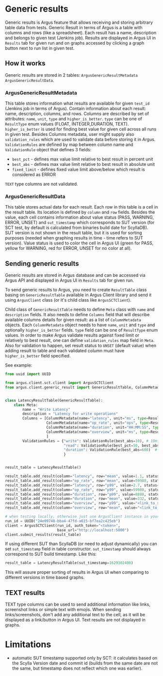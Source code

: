 # Generic results

Generic results is Argus feature that allows receiving and storing arbitrary table data from tests.
Generic Result in terms of Argus is a table with columns and rows (like a spreadsheet). Each result has a name, description and belongs to
given test (Jenkins job).
Results are displayed in Argus UI in `Results` tab for given run and on graphs accessed by clicking a graph button next to run list in given
test.

## How it works

Generic results are stored in 2 tables: `ArgusGenericResultMetadata` `ArgusGenericResultData`.

### ArgusGenericResultMetadata

This table stores information what results are available for given `test_id` (Jenkins job in terms of Argus). Contain information about each
result: name, description, columns, and rows.
Columns are described by set of attributes: `name`, `unit`, `type` and `higher_is_better`. `type` can be one of `ResultType` enum values (FLOAT, INTEGER,DURATION, TEXT). `higher_is_better` is used for finding best value for given cell across all runs in given test.
Besides Columns metadata, user might supply also `validation_rules` which are used to validate data before storing it in Argus. `ValidationRules` are defined by map between column name and `ValidationRule` object that defines 3 fields: 
- `best_pct` - defines max value limit relative to best result in percent unit
- `best_abs` - defines max value limit relative to best result in absolute unit
- `fixed_limit` - defines fixed value limit above/below which result is considered as ERROR

`TEXT` type columns are not validated.
### ArgusGenericResultData

This table stores actual data for each result. Each row in this table is a cell in the result table. Its location is defined by `column` and
`row` fields.
Besides the value, each cell contains information about value status (PASS, WARNING, ERROR, UNSET) and `sut_timestamp` which corresponds to
SUT version (for SCT test, by default is calculated from binaries build date for ScyllaDB). SUT version is not shown in the result table,
but it is used for
sorting purposes (needed when graphing results in time - time refers to SUT version).
Value status is used to color the cell in Argus UI (green for PASS, yellow for WARNING, red for ERROR, UNSET for no color at all).

## Sending generic results

Generic results are stored in Argus database and can be accessed via Argus API and displayed in Argus UI in `Results` tab for given run.

To send generic results to Argus, you need to create `ResultTable` class basing on `GenericResultTable` available in Argus Client library
and send it using `ArgusClient` class (or it's child class like `ArgusSCTClient`).

Child class of `GenericResultTable` needs to define `Meta` class with `name` and `description` fields. It also needs to define `Columns`
field that will describe available columns details for given result: as a list of `ColumnMetadata` objects. Each `ColumnMetadata` object
needs to have `name`, `unit` and `type` and optionally `higher_is_better` fields. `type` field can be one of `ResultType` enum values.
In order to make Argus validate results against fixed limit or relatively to best result, one can define `validation_rules` map field in `Meta`. Also for validation to happen, set result status to `UNSET` (default value) when adding result to table and each validated column must have `higher_is_better` field specified.

See example:

```python
from uuid import UUID

from argus.client.sct.client import ArgusSCTClient
from argus.client.generic_result import GenericResultTable, ColumnMetadata, ResultType, Status, ValidationRule


class LatencyResultTable(GenericResultTable):
    class Meta:
        name = "Write Latency"
        description = "Latency for write operations"
        Columns = [ColumnMetadata(name="latency", unit="ms", type=ResultType.FLOAT, higher_is_better=False),
                   ColumnMetadata(name="op_rate", unit="ops", type=ResultType.INTEGER, higher_is_better=True),
                   ColumnMetadata(name="duration", unit="HH:MM:SS", type=ResultType.DURATION, higher_is_better=False),
                   ColumnMetadata(name="overview", unit="ms", type=ResultType.TEXT),
                   ]
        ValidationRules = {"write": ValidationRule(best_abs=10), # 10ms margin from best
                           "read": ValidationRule(best_pct=50, best_abs=5), # 50% and 5ms margin from best
                           "duration": ValidationRule(best_abs=600)  # 10 minutes margin from best
                           }


result_table = LatencyResultTable()

result_table.add_result(column="latency", row="mean", value=1.1, status=Status.ERROR)
result_table.add_result(column="op_rate", row="mean", value=59988, status=Status.PASS)
result_table.add_result(column="latency", row="p99", value=2.7, status=Status.UNSET)
result_table.add_result(column="op_rate", row="p99", value=59988, status=Status.UNSET)
result_table.add_result(column="duration", row="p99", value=8888, status=Status.UNSET)
result_table.add_result(column="duration", row="mean", value=332, status=Status.UNSET)
result_table.add_result(column="overview", row="p99", value="<link_to_screenshot>", status=Status.UNSET)
result_table.add_result(column="overview", row="mean", value="<link_to_screenshot>", status=Status.UNSET)

# when testing locally, otherwise just use ArgusClient instance in your test.
run_id = UUID("24e09748-bba4-47fd-a615-bf7ea2c425eb")
client = ArgusSCTClient(run_id, auth_token="<token>",
                        base_url="http://localhost:5000")
client.submit_results(result_table)
```

If using different SUT than ScyllaDB (or need to adjust dynamically) you can set `sut_timestamp` field in table constructor. `sut_timestamp`
should always correspond to SUT build timestamp. Like this:

```python
result_table = LatencyResultTable(sut_timestamp=1629302400)
```

This will assure proper sorting of results in Argus UI when comparing to different versions in time based graphs.

## TEXT results

TEXT type columns can be used to send additional information like links, screenshot links or simple text with emojis. When sending
links/screenshots, don't add any additional text to the cell, as it will be displayed as a link/button in Argus UI.
Text results are not displayed in graphs.

# Limitations

* automatic SUT timestamp supported only by SCT: it calculates based on the Scylla Version date and commit id (builds from the same date are
  not the same, but timestamp does not reflect which one was earlier).
